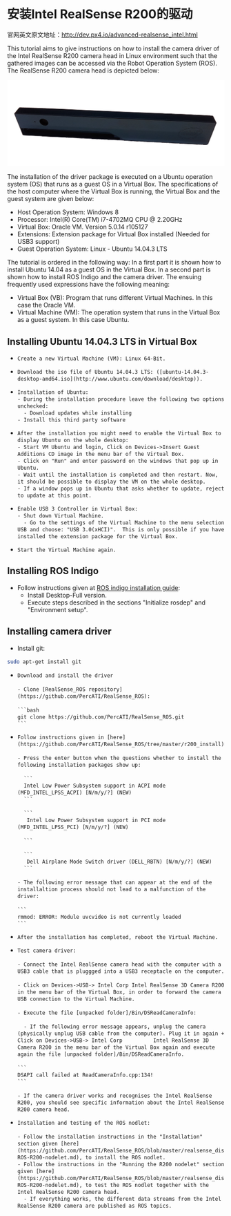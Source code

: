 # 安装Intel RealSense R200的驱动

官网英文原文地址：http://dev.px4.io/advanced-realsense_intel.html

This tutorial aims to give instructions on how to install the camera driver of the Intel RealSense R200 camera head in Linux environment such that the gathered images can be accessed via the Robot Operation System (ROS). The RealSense R200 camera head is depicted below:

![release](../pictures/realsense_intel/realsense.png) 

The installation of the driver package is executed on a Ubuntu operation system (OS) that runs as a guest OS in a Virtual Box. The specifications of the host computer where the Virtual Box is running, the Virtual Box  and the guest system are given below:

- Host Operation System: Windows 8
- Processor: Intel(R) Core(TM) i7-4702MQ CPU @ 2.20GHz
- Virtual Box: Oracle VM. Version 5.0.14 r105127
- Extensions: Extension package for Virtual Box installed (Needed for USB3 support)
- Guest Operation System: Linux - Ubuntu 14.04.3 LTS

The tutorial is ordered in the following way: In a first part it is shown how to install Ubuntu 14.04 as a guest OS in the Virtual Box. In a second part is shown how to install ROS Indigo and the camera driver. The  ensuing frequently used expressions have the following meaning:

- Virtual Box (VB): Program that runs different Virtual Machines. In this case the Oracle VM.
- Virtual Machine (VM): The operation system that runs in the Virtual Box as a guest system. In this case Ubuntu.

## Installing Ubuntu 14.04.3 LTS in Virtual Box

-     Create a new Virtual Machine (VM): Linux 64-Bit.
-     Download the iso file of Ubuntu 14.04.3 LTS: ([ubuntu-14.04.3-desktop-amd64.iso](http://www.ubuntu.com/download/desktop)).
-     Installation of Ubuntu:
      - During the installation procedure leave the following two options unchecked:
        - Download updates while installing 
      - Install this third party software
-     After the installation you might need to enable the Virtual Box to display Ubuntu on the whole desktop:
      - Start VM Ubuntu and login, Click on Devices->Insert Guest Additions CD image in the menu bar of the Virtual Box.
      - Click on "Run" and enter password on the windows that pop up in Ubuntu.
      - Wait until the installation is completed and then restart. Now, it should be possible to display the VM on the whole desktop.
      - If a window pops up in Ubuntu that asks whether to update, reject to update at this point.
-     Enable USB 3 Controller in Virtual Box:
      - Shut down Virtual Machine.
        - Go to the settings of the Virtual Machine to the menu selection USB and choose: "USB 3.0(xHCI)". 	This is only possible if you have installed the extension package for the Virtual Box.
-     Start the Virtual Machine again.

## Installing ROS Indigo

- Follow instructions given at [ROS indigo installation guide](http://wiki.ros.org/indigo/Installation/Ubuntu):
  - Install Desktop-Full version.
  - Execute steps described in the sections "Initialize rosdep" and "Environment setup".

## Installing camera driver

- Install git:

```bash
sudo apt-get install git
```

-     Download and install the driver

      - Clone [RealSense_ROS repository](https://github.com/PercATI/RealSense_ROS):

      ```bash
      git clone https://github.com/PercATI/RealSense_ROS.git
      ```

-     Follow instructions given in [here](https://github.com/PercATI/RealSense_ROS/tree/master/r200_install).

      - Press the enter button when the questions whether to install the following installation packages show up:

        ```
        Intel Low Power Subsystem support in ACPI mode (MFD_INTEL_LPSS_ACPI) [N/m/y/?] (NEW)
        ```

        ```
         Intel Low Power Subsystem support in PCI mode (MFD_INTEL_LPSS_PCI) [N/m/y/?] (NEW)
         
        ```

        ```
         Dell Airplane Mode Switch driver (DELL_RBTN) [N/m/y/?] (NEW)
        ```

      - The following error message that can appear at the end of the installaltion process should not lead to a malfunction of the driver: 

      ```
      rmmod: ERROR: Module uvcvideo is not currently loaded
      ```

-     After the installation has completed, reboot the Virtual Machine.

-     Test camera driver:

      - Connect the Intel RealSense camera head with the computer with a USB3 cable that is pluggged into a USB3 receptacle on the computer.

      - Click on Devices->USB-> Intel Corp Intel RealSense 3D Camera R200 in the menu bar of the Virtual Box, in order to forward the camera USB connection to the Virtual Machine.

      - Execute the file [unpacked folder]/Bin/DSReadCameraInfo:

        - If the following error message appears, unplug the camera (physically unplug USB cable from the computer). Plug it in again + Click on Devices->USB-> Intel Corp 			Intel RealSense 3D Camera R200 in the menu bar of the Virtual Box again and execute again the file [unpacked folder]/Bin/DSReadCameraInfo.

      ```
      DSAPI call failed at ReadCameraInfo.cpp:134!
      ```

      - If the camera driver works and recognises the Intel RealSense R200, you should see specific information about the Intel RealSense R200 camera head.

-     Installation and testing of the ROS nodlet:

      - Follow the installation instructions in the "Installation" section given [here](https://github.com/PercATI/RealSense_ROS/blob/master/realsense_dist/2.3/doc/RealSense-ROS-R200-nodelet.md), to install the ROS nodlet.
      - Follow the instructions in the "Running the R200 nodelet" section given [here](https://github.com/PercATI/RealSense_ROS/blob/master/realsense_dist/2.3/doc/RealSense-ROS-R200-nodelet.md), to test the ROS nodlet together with the Intel RealSense R200 camera head.
        - If everything works, the different data streams from the Intel RealSense R200 camera are published as ROS topics.



​	

